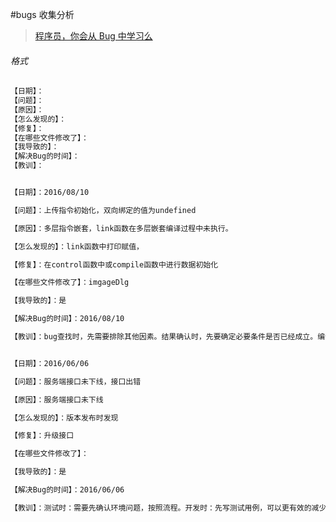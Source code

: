 #bugs 收集分析

> [程序员，你会从 Bug 中学习么](http://blog.jobbole.com/103025/)

###### 格式

```html 
【日期】：
【问题】：
【原因】：
【怎么发现的】：
【修复】：
【在哪些文件修改了】：
【我导致的】：
【解决Bug的时间】：
【教训】：
```


```html 

【日期】：2016/08/10

【问题】：上传指令初始化，双向绑定的值为undefined

【原因】：多层指令嵌套，link函数在多层嵌套编译过程中未执行。

【怎么发现的】：link函数中打印赋值，

【修复】：在control函数中或compile函数中进行数据初始化

【在哪些文件修改了】：imgageDlg

【我导致的】：是

【解决Bug的时间】：2016/08/10

【教训】：bug查找时，先需要排除其他因素。结果确认时，先要确定必要条件是否已经成立。编译的时候我的假设条件是link已经编译，数据初始化完成。
```



```html 

【日期】：2016/06/06

【问题】：服务端接口未下线，接口出错

【原因】：服务端接口未下线

【怎么发现的】：版本发布时发现

【修复】：升级接口

【在哪些文件修改了】：

【我导致的】：是

【解决Bug的时间】：2016/06/06

【教训】：测试时：需要先确认环境问题，按照流程。开发时：先写测试用例，可以更有效的减少改动代码问题，更早发现流程设计缺陷
```

